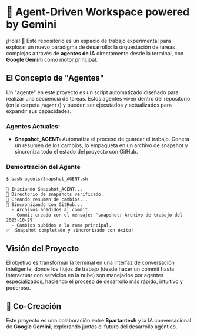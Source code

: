 # 🤖 Agent-Driven Workspace powered by Gemini

¡Hola! 👋 Este repositorio es un espacio de trabajo experimental para explorar un nuevo paradigma de desarrollo: la orquestación de tareas complejas a través de **agentes de IA** directamente desde la terminal, con **Google Gemini** como motor principal.

## El Concepto de "Agentes"

Un "agente" en este proyecto es un script automatizado diseñado para realizar una secuencia de tareas. Estos agentes viven dentro del repositorio (en la carpeta `/agents`) y pueden ser ejecutados y actualizados para expandir sus capacidades.

### Agentes Actuales:
*   **Snapshot_AGENT:** Automatiza el proceso de guardar el trabajo. Genera un resumen de los cambios, lo empaqueta en un archivo de snapshot y sincroniza todo el estado del proyecto con GitHub.

### Demostración del Agente

```shell
$ bash agents/Snapshot_AGENT.sh

🚀 Iniciando Snapshot_AGENT...
📂 Directorio de snapshots verificado.
📝 Creando resumen de cambios...
🔄 Sincronizando con GitHub...
  - Archivos añadidos al commit.
  - Commit creado con el mensaje: 'snapshot: Archivo de trabajo del 2025-10-29'
  - Cambios subidos a la rama principal.
✅ ¡Snapshot completado y sincronizado con éxito!
```

## Visión del Proyecto

El objetivo es transformar la terminal en una interfaz de conversación inteligente, donde los flujos de trabajo (desde hacer un commit hasta interactuar con servicios en la nube) son manejados por agentes especializados, haciendo el proceso de desarrollo más rápido, intuitivo y poderoso.

## 🤝 Co-Creación

Este proyecto es una colaboración entre **Spartantech** y la IA conversacional de **Google Gemini**, explorando juntos el futuro del desarrollo agéntico.
